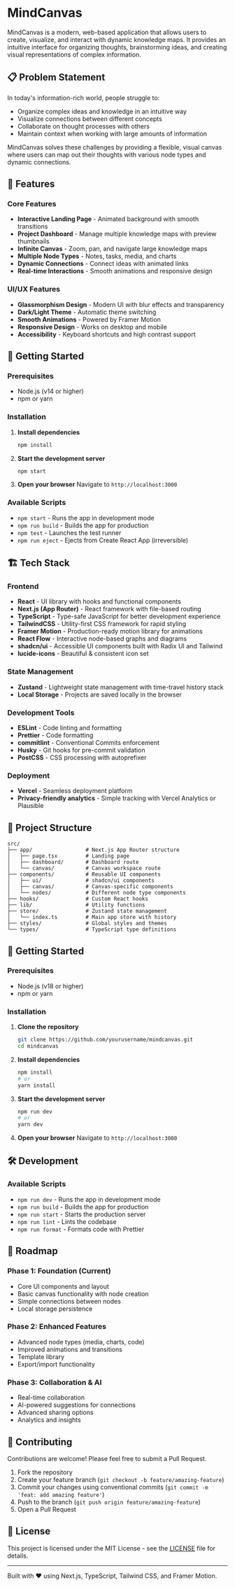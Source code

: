 # MindCanvas

MindCanvas is a modern, web-based application that allows users to create, visualize, and interact with dynamic knowledge maps. It provides an intuitive interface for organizing thoughts, brainstorming ideas, and creating visual representations of complex information.

## 📋 Problem Statement

In today's information-rich world, people struggle to:
- Organize complex ideas and knowledge in an intuitive way 
- Visualize connections between different concepts
- Collaborate on thought processes with others
- Maintain context when working with large amounts of information

MindCanvas solves these challenges by providing a flexible, visual canvas where users can map out their thoughts with various node types and dynamic connections.

## 🌟 Features

### Core Features
- **Interactive Landing Page** - Animated background with smooth transitions
- **Project Dashboard** - Manage multiple knowledge maps with preview thumbnails
- **Infinite Canvas** - Zoom, pan, and navigate large knowledge maps
- **Multiple Node Types** - Notes, tasks, media, and charts
- **Dynamic Connections** - Connect ideas with animated links
- **Real-time Interactions** - Smooth animations and responsive design

### UI/UX Features
- **Glassmorphism Design** - Modern UI with blur effects and transparency
- **Dark/Light Theme** - Automatic theme switching
- **Smooth Animations** - Powered by Framer Motion
- **Responsive Design** - Works on desktop and mobile
- **Accessibility** - Keyboard shortcuts and high contrast support

## 🚀 Getting Started

### Prerequisites
- Node.js (v14 or higher)
- npm or yarn

### Installation

1. **Install dependencies**
   ```bash
   npm install
   ```

2. **Start the development server**
   ```bash
   npm start
   ```

3. **Open your browser**
   Navigate to `http://localhost:3000`

### Available Scripts

- `npm start` - Runs the app in development mode
- `npm run build` - Builds the app for production
- `npm test` - Launches the test runner
- `npm run eject` - Ejects from Create React App (irreversible)

## 🏗️ Tech Stack

### Frontend
- **React** - UI library with hooks and functional components
- **Next.js (App Router)** - React framework with file-based routing
- **TypeScript** - Type-safe JavaScript for better development experience
- **TailwindCSS** - Utility-first CSS framework for rapid styling
- **Framer Motion** - Production-ready motion library for animations
- **React Flow** - Interactive node-based graphs and diagrams
- **shadcn/ui** - Accessible UI components built with Radix UI and Tailwind
- **lucide-icons** - Beautiful & consistent icon set

### State Management
- **Zustand** - Lightweight state management with time-travel history stack
- **Local Storage** - Projects are saved locally in the browser

### Development Tools
- **ESLint** - Code linting and formatting
- **Prettier** - Code formatting
- **commitlint** - Conventional Commits enforcement
- **Husky** - Git hooks for pre-commit validation
- **PostCSS** - CSS processing with autoprefixer

### Deployment
- **Vercel** - Seamless deployment platform
- **Privacy-friendly analytics** - Simple tracking with Vercel Analytics or Plausible

## 📁 Project Structure

```
src/
├── app/                 # Next.js App Router structure
│   ├── page.tsx         # Landing page
│   ├── dashboard/       # Dashboard route
│   └── canvas/          # Canvas workspace route
├── components/          # Reusable UI components
│   ├── ui/              # shadcn/ui components
│   ├── canvas/          # Canvas-specific components
│   └── nodes/           # Different node type components
├── hooks/               # Custom React hooks
├── lib/                 # Utility functions
├── store/               # Zustand state management
│   └── index.ts         # Main app store with history
├── styles/              # Global styles and themes
└── types/               # TypeScript type definitions
```

## 🚀 Getting Started

### Prerequisites
- Node.js (v18 or higher)
- npm or yarn

### Installation

1. **Clone the repository**
   ```bash
   git clone https://github.com/yourusername/mindcanvas.git
   cd mindcanvas
   ```

2. **Install dependencies**
   ```bash
   npm install
   # or
   yarn install
   ```

3. **Start the development server**
   ```bash
   npm run dev
   # or
   yarn dev
   ```

4. **Open your browser**
   Navigate to `http://localhost:3000`

## 🛠️ Development

### Available Scripts

- `npm run dev` - Runs the app in development mode
- `npm run build` - Builds the app for production
- `npm run start` - Starts the production server
- `npm run lint` - Lints the codebase
- `npm run format` - Formats code with Prettier

## 🔮 Roadmap

### Phase 1: Foundation (Current)
- Core UI components and layout
- Basic canvas functionality with node creation
- Simple connections between nodes
- Local storage persistence

### Phase 2: Enhanced Features
- Advanced node types (media, charts, code)
- Improved animations and transitions
- Template library
- Export/import functionality

### Phase 3: Collaboration & AI
- Real-time collaboration
- AI-powered suggestions for connections
- Advanced sharing options
- Analytics and insights

## 🤝 Contributing

Contributions are welcome! Please feel free to submit a Pull Request.

1. Fork the repository
2. Create your feature branch (`git checkout -b feature/amazing-feature`)
3. Commit your changes using conventional commits (`git commit -m 'feat: add amazing feature'`)
4. Push to the branch (`git push origin feature/amazing-feature`)
5. Open a Pull Request

## 📄 License

This project is licensed under the MIT License - see the [LICENSE](LICENSE) file for details.

---

Built with ❤️ using Next.js, TypeScript, Tailwind CSS, and Framer Motion.
